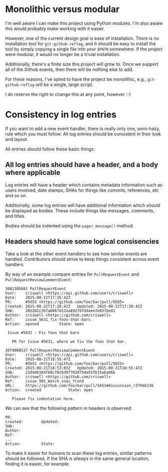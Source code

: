 # Monolithic versus modular

I'm well aware I can make this project using Python modules. I'm also
aware this would probably make working with it easier.

However, one of the current design goal is ease of installation. There is no
installation tool for `git-github-reflog`, and it should be easy to install
the tool by simply copying a single file into your `$PATH` somewhere. If
the project were modular, it would no longer be a trivial installation.

Additionally, there's a finite size this project will grow to. Once we support
all of the Github events, then there will be nothing else to add.

For these reasons, I've opted to have the project be monolithic, e.g., 
`git-github-reflog` will be a single, large script.

I do reserve the right to change this at any point, however :-)

# Consistency in log entries

If you want to add a new event handler, there is really only one, semi-hazy,
rule which you must follow: All log entries should be consistent in their
look and layout.

All entries should follow these basic things:

## All log entries should have a header, and a body where applicable

Log entries will have a header which contains metadata information such
as users involved, date stamps, SHAs for things like commits, references,
etc and so on.

Additionally, some log entries will have additional information which
should be displayed as bodies. These include things like messages,
comments, and titles.

Bodies should be indented using the `pager_message()` method.

## Headers should have some logical consisencies

Take a look at the other event handlers to see how similar events are
handled. Contributors should strive to keep things consistent across
event handlers.

By way of an example compare entries for `PullRequestEvent` and
`PullRequestReviewCommentEvent`:

```
3081385601 PullRequestEvent
User:    criswell <https://api.github.com/users/criswell>
Date:    2015-08-22T17:26:42Z
PR:      #5655 <https://github.com/foo/bar/pull/5655>
Created: 2015-08-22T17:26:42Z   Updated: 2015-08-22T17:26:42Z
SHA:     26b282c367a0867d12aa8927dfddaee7e837be81
Author:  criswell <https://github.com/criswell>
Ref:     issue_5631_fix-foos-that-bars
Action:  opened         State: open

 Issue #5631 - Fix foos that bars

   PR for Issue #5631, where we fix the foos that bar.
```

```
3079908537 PullRequestReviewCommentEvent
User:    criswell <https://api.github.com/users/criswell>
Date:    2015-08-21T18:55:47Z
PR:      #5651 <https://github.com/foo/bar/pull/5651>
Created: 2015-08-21T18:53:03Z   Updated: 2015-08-21T18:55:47Z
SHA:     23d4d6164f68c7025d9f7020754a55fb15aba66b
Author:  criswell <https://github.com/criswell>
Ref:     issue_991_Watch_snaz_frond
URL:     https://github.com/foo/bar/pull/5651#discussion_r37666338
Action:  created            State: open

   Please fix indentation here.
```

We can see that the following pattern in headers is observed:

```
PR:
Created:        Updated:
SHA:
Author:
Ref:
...
Action:         State:
```

To make it easier for humans to scan these log entries, similar patterns
should be followed. If the SHA is *always* in the same general location,
finding it is easier, for example.

